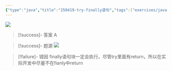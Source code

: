 ```yaml
---
{"type":"java","title":"250419-try-finally语句","tags":["exercises/java"],"author":"codertoro","establish":"2025-04-19","update":"2025-04-19","dg-publish":true,"java":true,"permalink":"/Exercises/Java/250419/250419-try-finally语句/","dgPassFrontmatter":true,"created":"2025-04-19T15:56:03.362+08:00","updated":"2025-05-08T15:25:56.436+08:00"}
---
```


![](https://img.codertoro.top/Bucket/Exercises/Java/20250419155643847.png)

> [!success]- 答案
A

> [!success]- 题源
![](https://img.codertoro.top/Bucket/Exercises/Java/20250419155712130.png)


> [!failure]- 错因
finally语句块一定会执行，尽管try里面有return，所以在实际开发中尽量不在fianly中return

